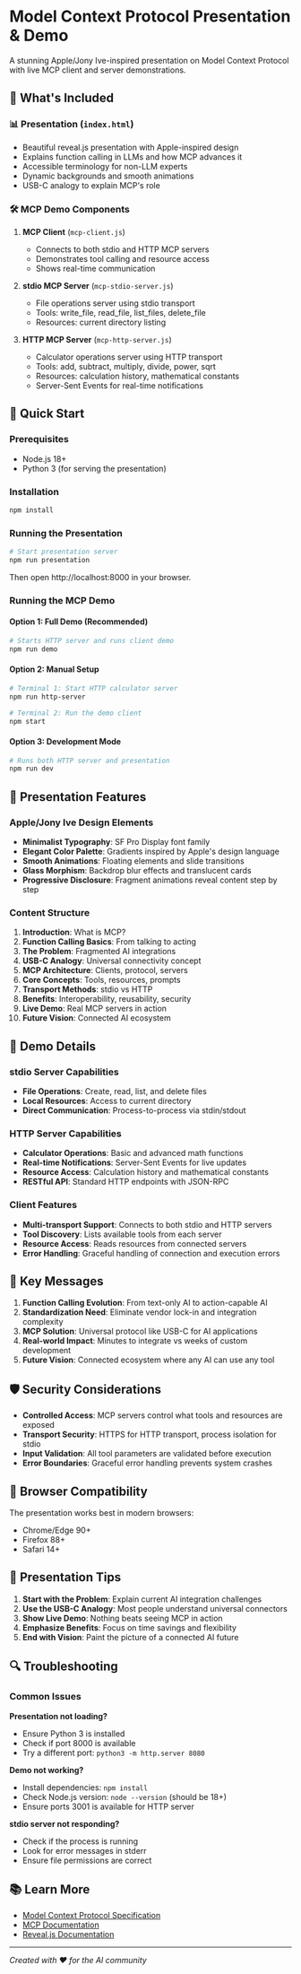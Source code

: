 # Model Context Protocol Presentation & Demo

A stunning Apple/Jony Ive-inspired presentation on Model Context Protocol with live MCP client and server demonstrations.

## 🎯 What's Included

### 📊 Presentation (`index.html`)
- Beautiful reveal.js presentation with Apple-inspired design
- Explains function calling in LLMs and how MCP advances it
- Accessible terminology for non-LLM experts
- Dynamic backgrounds and smooth animations
- USB-C analogy to explain MCP's role

### 🛠️ MCP Demo Components

1. **MCP Client** (`mcp-client.js`)
   - Connects to both stdio and HTTP MCP servers
   - Demonstrates tool calling and resource access
   - Shows real-time communication

2. **stdio MCP Server** (`mcp-stdio-server.js`)
   - File operations server using stdio transport
   - Tools: write_file, read_file, list_files, delete_file
   - Resources: current directory listing

3. **HTTP MCP Server** (`mcp-http-server.js`)
   - Calculator operations server using HTTP transport
   - Tools: add, subtract, multiply, divide, power, sqrt
   - Resources: calculation history, mathematical constants
   - Server-Sent Events for real-time notifications

## 🚀 Quick Start

### Prerequisites
- Node.js 18+ 
- Python 3 (for serving the presentation)

### Installation
```bash
npm install
```

### Running the Presentation
```bash
# Start presentation server
npm run presentation
```
Then open http://localhost:8000 in your browser.

### Running the MCP Demo

#### Option 1: Full Demo (Recommended)
```bash
# Starts HTTP server and runs client demo
npm run demo
```

#### Option 2: Manual Setup
```bash
# Terminal 1: Start HTTP calculator server
npm run http-server

# Terminal 2: Run the demo client
npm start
```

#### Option 3: Development Mode
```bash
# Runs both HTTP server and presentation
npm run dev
```

## 🎨 Presentation Features

### Apple/Jony Ive Design Elements
- **Minimalist Typography**: SF Pro Display font family
- **Elegant Color Palette**: Gradients inspired by Apple's design language
- **Smooth Animations**: Floating elements and slide transitions
- **Glass Morphism**: Backdrop blur effects and translucent cards
- **Progressive Disclosure**: Fragment animations reveal content step by step

### Content Structure
1. **Introduction**: What is MCP?
2. **Function Calling Basics**: From talking to acting
3. **The Problem**: Fragmented AI integrations
4. **USB-C Analogy**: Universal connectivity concept
5. **MCP Architecture**: Clients, protocol, servers
6. **Core Concepts**: Tools, resources, prompts
7. **Transport Methods**: stdio vs HTTP
8. **Benefits**: Interoperability, reusability, security
9. **Live Demo**: Real MCP servers in action
10. **Future Vision**: Connected AI ecosystem

## 🔧 Demo Details

### stdio Server Capabilities
- **File Operations**: Create, read, list, and delete files
- **Local Resources**: Access to current directory
- **Direct Communication**: Process-to-process via stdin/stdout

### HTTP Server Capabilities
- **Calculator Operations**: Basic and advanced math functions
- **Real-time Notifications**: Server-Sent Events for live updates
- **Resource Access**: Calculation history and mathematical constants
- **RESTful API**: Standard HTTP endpoints with JSON-RPC

### Client Features
- **Multi-transport Support**: Connects to both stdio and HTTP servers
- **Tool Discovery**: Lists available tools from each server
- **Resource Access**: Reads resources from connected servers
- **Error Handling**: Graceful handling of connection and execution errors

## 🎯 Key Messages

1. **Function Calling Evolution**: From text-only AI to action-capable AI
2. **Standardization Need**: Eliminate vendor lock-in and integration complexity
3. **MCP Solution**: Universal protocol like USB-C for AI applications
4. **Real-world Impact**: Minutes to integrate vs weeks of custom development
5. **Future Vision**: Connected ecosystem where any AI can use any tool

## 🛡️ Security Considerations

- **Controlled Access**: MCP servers control what tools and resources are exposed
- **Transport Security**: HTTPS for HTTP transport, process isolation for stdio
- **Input Validation**: All tool parameters are validated before execution
- **Error Boundaries**: Graceful error handling prevents system crashes

## 📱 Browser Compatibility

The presentation works best in modern browsers:
- Chrome/Edge 90+
- Firefox 88+
- Safari 14+

## 🎤 Presentation Tips

1. **Start with the Problem**: Explain current AI integration challenges
2. **Use the USB-C Analogy**: Most people understand universal connectors
3. **Show Live Demo**: Nothing beats seeing MCP in action
4. **Emphasize Benefits**: Focus on time savings and flexibility
5. **End with Vision**: Paint the picture of a connected AI future

## 🔍 Troubleshooting

### Common Issues

**Presentation not loading?**
- Ensure Python 3 is installed
- Check if port 8000 is available
- Try a different port: `python3 -m http.server 8080`

**Demo not working?**
- Install dependencies: `npm install`
- Check Node.js version: `node --version` (should be 18+)
- Ensure ports 3001 is available for HTTP server

**stdio server not responding?**
- Check if the process is running
- Look for error messages in stderr
- Ensure file permissions are correct

## 📚 Learn More

- [Model Context Protocol Specification](https://modelcontextprotocol.io/specification/2025-06-18)
- [MCP Documentation](https://modelcontextprotocol.io)
- [Reveal.js Documentation](https://revealjs.com)

---

*Created with ❤️ for the AI community*
